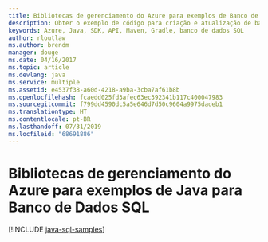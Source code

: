 ```yaml
---
title: Bibliotecas de gerenciamento do Azure para exemplos de Banco de Dados SQL para Java
description: Obter o exemplo de código para criação e atualização de bancos de dados SQL do Azure usando as bibliotecas de gerenciamento do Azure para Java
keywords: Azure, Java, SDK, API, Maven, Gradle, banco de dados SQL
author: rloutlaw
ms.author: brendm
manager: douge
ms.date: 04/16/2017
ms.topic: article
ms.devlang: java
ms.service: multiple
ms.assetid: e4537f38-a60d-4218-a9ba-3cba7af61b8b
ms.openlocfilehash: fcaedd025fd3afec63ec392341b117c400047983
ms.sourcegitcommit: f799dd4590dc5a5e646d7d50c9604a9975dadeb1
ms.translationtype: HT
ms.contentlocale: pt-BR
ms.lasthandoff: 07/31/2019
ms.locfileid: "68691886"
---
```

# <a name="azure-management-libraries-for-java-samples-for-sql-database"></a>Bibliotecas de gerenciamento do Azure para exemplos de Java para Banco de Dados SQL

[!INCLUDE [java-sql-samples](includes/java-sql-samples.md)]